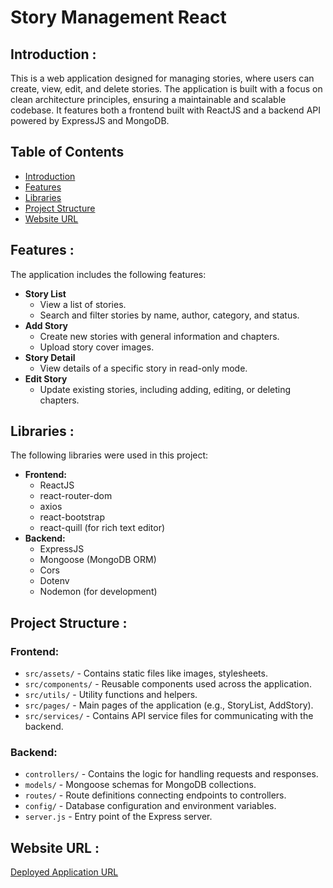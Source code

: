 # Story Management React

## <a name="introduction"></a> Introduction :
This is a web application designed for managing stories, where users can create, view, edit, and delete stories. The application is built with a focus on clean architecture principles, ensuring a maintainable and scalable codebase. It features both a frontend built with ReactJS and a backend API powered by ExpressJS and MongoDB.

## Table of Contents

- [Introduction](#introduction)
- [Features](#features)
- [Libraries](#libraries)
- [Project Structure](#project-structures)
- [Website URL](#apk-link)

## <a name="features"></a> Features :
The application includes the following features:
- **Story List**
  - View a list of stories.
  - Search and filter stories by name, author, category, and status.
- **Add Story**
  - Create new stories with general information and chapters.
  - Upload story cover images.
- **Story Detail**
  - View details of a specific story in read-only mode.
- **Edit Story**
  - Update existing stories, including adding, editing, or deleting chapters.

## <a name="libraries"></a> Libraries :
The following libraries were used in this project:
- **Frontend:**
  - ReactJS
  - react-router-dom
  - axios
  - react-bootstrap
  - react-quill (for rich text editor)
- **Backend:**
  - ExpressJS
  - Mongoose (MongoDB ORM)
  - Cors
  - Dotenv
  - Nodemon (for development)

## <a name="project-structures"></a> Project Structure :
### Frontend:
* `src/assets/` - Contains static files like images, stylesheets.
* `src/components/` - Reusable components used across the application.
* `src/utils/` - Utility functions and helpers.
* `src/pages/` - Main pages of the application (e.g., StoryList, AddStory).
* `src/services/` - Contains API service files for communicating with the backend.

### Backend:
* `controllers/` - Contains the logic for handling requests and responses.
* `models/` - Mongoose schemas for MongoDB collections.
* `routes/` - Route definitions connecting endpoints to controllers.
* `config/` - Database configuration and environment variables.
* `server.js` - Entry point of the Express server.

## <a name="apk-link"></a> Website URL :
[Deployed Application URL]([#](https://story-management-react.vercel.app/))
